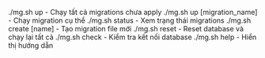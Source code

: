 ./mg.sh up - Chạy tất cả migrations chưa apply
./mg.sh up [migration_name] - Chạy migration cụ thể
./mg.sh status - Xem trạng thái migrations
./mg.sh create [name] - Tạo migration file mới
./mg.sh reset - Reset database và chạy lại tất cả
./mg.sh check - Kiểm tra kết nối database
./mg.sh help - Hiển thị hướng dẫn